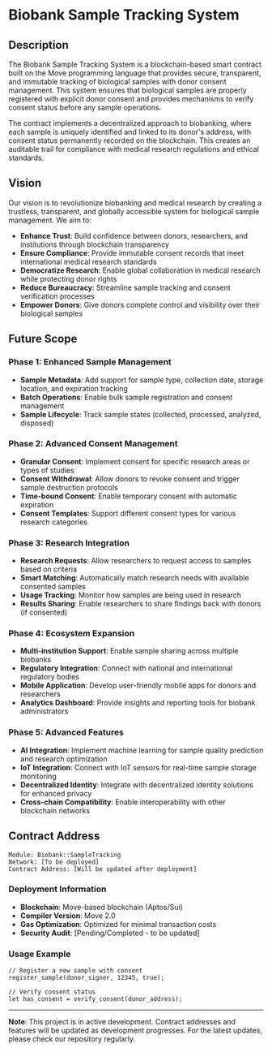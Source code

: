 # Biobank Sample Tracking System

## Description

The Biobank Sample Tracking System is a blockchain-based smart contract built on the Move programming language that provides secure, transparent, and immutable tracking of biological samples with donor consent management. This system ensures that biological samples are properly registered with explicit donor consent and provides mechanisms to verify consent status before any sample operations.

The contract implements a decentralized approach to biobanking, where each sample is uniquely identified and linked to its donor's address, with consent status permanently recorded on the blockchain. This creates an auditable trail for compliance with medical research regulations and ethical standards.

## Vision

Our vision is to revolutionize biobanking and medical research by creating a trustless, transparent, and globally accessible system for biological sample management. We aim to:

- **Enhance Trust**: Build confidence between donors, researchers, and institutions through blockchain transparency
- **Ensure Compliance**: Provide immutable consent records that meet international medical research standards
- **Democratize Research**: Enable global collaboration in medical research while protecting donor rights
- **Reduce Bureaucracy**: Streamline sample tracking and consent verification processes
- **Empower Donors**: Give donors complete control and visibility over their biological samples

## Future Scope

### Phase 1: Enhanced Sample Management
- **Sample Metadata**: Add support for sample type, collection date, storage location, and expiration tracking
- **Batch Operations**: Enable bulk sample registration and consent management
- **Sample Lifecycle**: Track sample states (collected, processed, analyzed, disposed)

### Phase 2: Advanced Consent Management
- **Granular Consent**: Implement consent for specific research areas or types of studies
- **Consent Withdrawal**: Allow donors to revoke consent and trigger sample destruction protocols
- **Time-bound Consent**: Enable temporary consent with automatic expiration
- **Consent Templates**: Support different consent types for various research categories

### Phase 3: Research Integration
- **Research Requests**: Allow researchers to request access to samples based on criteria
- **Smart Matching**: Automatically match research needs with available consented samples
- **Usage Tracking**: Monitor how samples are being used in research
- **Results Sharing**: Enable researchers to share findings back with donors (if consented)

### Phase 4: Ecosystem Expansion
- **Multi-institution Support**: Enable sample sharing across multiple biobanks
- **Regulatory Integration**: Connect with national and international regulatory bodies
- **Mobile Application**: Develop user-friendly mobile apps for donors and researchers
- **Analytics Dashboard**: Provide insights and reporting tools for biobank administrators

### Phase 5: Advanced Features
- **AI Integration**: Implement machine learning for sample quality prediction and research optimization
- **IoT Integration**: Connect with IoT sensors for real-time sample storage monitoring
- **Decentralized Identity**: Integrate with decentralized identity solutions for enhanced privacy
- **Cross-chain Compatibility**: Enable interoperability with other blockchain networks

## Contract Address

```
Module: Biobank::SampleTracking
Network: [To be deployed]
Contract Address: [Will be updated after deployment]
```

### Deployment Information
- **Blockchain**: Move-based blockchain (Aptos/Sui)
- **Compiler Version**: Move 2.0
- **Gas Optimization**: Optimized for minimal transaction costs
- **Security Audit**: [Pending/Completed - to be updated]

### Usage Example
```move
// Register a new sample with consent
register_sample(donor_signer, 12345, true);

// Verify consent status
let has_consent = verify_consent(donor_address);
```

---

**Note**: This project is in active development. Contract addresses and features will be updated as development progresses. For the latest updates, please check our repository regularly.
